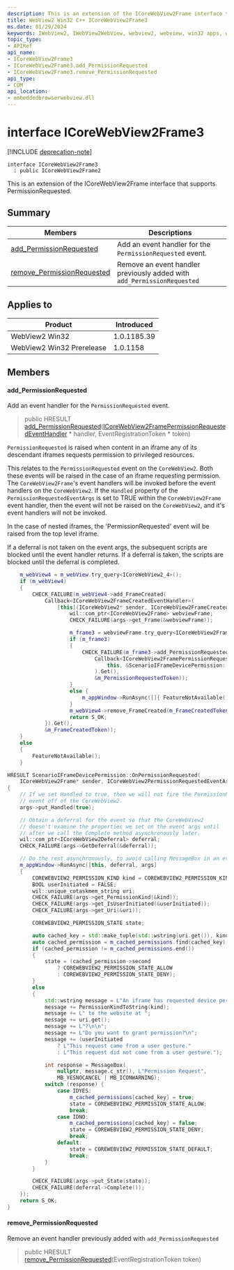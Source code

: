 ```yaml
---
description: This is an extension of the ICoreWebView2Frame interface that supports PermissionRequested.
title: WebView2 Win32 C++ ICoreWebView2Frame3
ms.date: 01/29/2024
keywords: IWebView2, IWebView2WebView, webview2, webview, win32 apps, win32, edge, ICoreWebView2, ICoreWebView2Controller, browser control, edge html, ICoreWebView2Frame3
topic_type: 
- APIRef
api_name:
- ICoreWebView2Frame3
- ICoreWebView2Frame3.add_PermissionRequested
- ICoreWebView2Frame3.remove_PermissionRequested
api_type:
- COM
api_location:
- embeddedbrowserwebview.dll
---
```


# interface ICoreWebView2Frame3

[!INCLUDE [deprecation-note](../includes/deprecation-note.md)]

```
interface ICoreWebView2Frame3
  : public ICoreWebView2Frame2
```

This is an extension of the ICoreWebView2Frame interface that supports PermissionRequested.

## Summary

 Members                        | Descriptions
--------------------------------|---------------------------------------------
[add_PermissionRequested](#add_permissionrequested) | Add an event handler for the `PermissionRequested` event.
[remove_PermissionRequested](#remove_permissionrequested) | Remove an event handler previously added with `add_PermissionRequested`

## Applies to

Product                         | Introduced
--------------------------------|---------------------------------------------
WebView2 Win32            |    1.0.1185.39
WebView2 Win32 Prerelease |    1.0.1158

## Members

#### add_PermissionRequested

Add an event handler for the `PermissionRequested` event.

> public HRESULT [add_PermissionRequested](#add_permissionrequested)([ICoreWebView2FramePermissionRequestedEventHandler](icorewebview2framepermissionrequestedeventhandler.md) * handler, EventRegistrationToken * token)

`PermissionRequested` is raised when content in an iframe any of its descendant iframes requests permission to privileged resources.

This relates to the `PermissionRequested` event on the `CoreWebView2`. Both these events will be raised in the case of an iframe requesting permission. The `CoreWebView2Frame`'s event handlers will be invoked before the event handlers on the `CoreWebView2`. If the `Handled` property of the `PermissionRequestedEventArgs` is set to TRUE within the `CoreWebView2Frame` event handler, then the event will not be raised on the `CoreWebView2`, and it's event handlers will not be invoked.

In the case of nested iframes, the 'PermissionRequested' event will be raised from the top level iframe.

If a deferral is not taken on the event args, the subsequent scripts are blocked until the event handler returns. If a deferral is taken, the scripts are blocked until the deferral is completed.

```cpp
    m_webView4 = m_webView.try_query<ICoreWebView2_4>();
    if (m_webView4)
    {
        CHECK_FAILURE(m_webView4->add_FrameCreated(
            Callback<ICoreWebView2FrameCreatedEventHandler>(
                [this](ICoreWebView2* sender, ICoreWebView2FrameCreatedEventArgs* args) -> HRESULT {
                    wil::com_ptr<ICoreWebView2Frame> webviewFrame;
                    CHECK_FAILURE(args->get_Frame(&webviewFrame));

                    m_frame3 = webviewFrame.try_query<ICoreWebView2Frame3>();
                    if (m_frame3)
                    {
                        CHECK_FAILURE(m_frame3->add_PermissionRequested(
                            Callback<ICoreWebView2FramePermissionRequestedEventHandler>(
                                this, &ScenarioIFrameDevicePermission::OnPermissionRequested
                            ).Get(),
                            &m_PermissionRequestedToken));
                    }
                    else {
                        m_appWindow->RunAsync([]{ FeatureNotAvailable(); });
                    }
                    m_webView4->remove_FrameCreated(m_FrameCreatedToken);
                    return S_OK;
            }).Get(),
            &m_FrameCreatedToken));
    }
    else
    {
        FeatureNotAvailable();
    }
```

```cpp
HRESULT ScenarioIFrameDevicePermission::OnPermissionRequested(
    ICoreWebView2Frame* sender, ICoreWebView2PermissionRequestedEventArgs2* args)
{
    // If we set Handled to true, then we will not fire the PermissionRequested
    // event off of the CoreWebView2.
    args->put_Handled(true);

    // Obtain a deferral for the event so that the CoreWebView2
    // doesn't examine the properties we set on the event args until
    // after we call the Complete method asynchronously later.
    wil::com_ptr<ICoreWebView2Deferral> deferral;
    CHECK_FAILURE(args->GetDeferral(&deferral));

    // Do the rest asynchronously, to avoid calling MessageBox in an event handler.
    m_appWindow->RunAsync([this, deferral, args]
    {
        COREWEBVIEW2_PERMISSION_KIND kind = COREWEBVIEW2_PERMISSION_KIND_UNKNOWN_PERMISSION;
        BOOL userInitiated = FALSE;
        wil::unique_cotaskmem_string uri;
        CHECK_FAILURE(args->get_PermissionKind(&kind));
        CHECK_FAILURE(args->get_IsUserInitiated(&userInitiated));
        CHECK_FAILURE(args->get_Uri(&uri));

        COREWEBVIEW2_PERMISSION_STATE state;

        auto cached_key = std::make_tuple(std::wstring(uri.get()), kind, userInitiated);
        auto cached_permission = m_cached_permissions.find(cached_key);
        if (cached_permission != m_cached_permissions.end())
        {
            state = (cached_permission->second
                ? COREWEBVIEW2_PERMISSION_STATE_ALLOW
                : COREWEBVIEW2_PERMISSION_STATE_DENY);
        }
        else
        {
            std::wstring message = L"An iframe has requested device permission for ";
            message += PermissionKindToString(kind);
            message += L" to the website at ";
            message += uri.get();
            message += L"?\n\n";
            message += L"Do you want to grant permission?\n";
            message += (userInitiated
                ? L"This request came from a user gesture."
                : L"This request did not come from a user gesture.");

            int response = MessageBox(
                nullptr, message.c_str(), L"Permission Request",
                MB_YESNOCANCEL | MB_ICONWARNING);
            switch (response) {
                case IDYES:
                    m_cached_permissions[cached_key] = true;
                    state = COREWEBVIEW2_PERMISSION_STATE_ALLOW;
                    break;
                case IDNO:
                    m_cached_permissions[cached_key] = false;
                    state = COREWEBVIEW2_PERMISSION_STATE_DENY;
                    break;
                default:
                    state = COREWEBVIEW2_PERMISSION_STATE_DEFAULT;
                    break;
            }
        }

        CHECK_FAILURE(args->put_State(state));
        CHECK_FAILURE(deferral->Complete());
    });
    return S_OK;
}
```

#### remove_PermissionRequested

Remove an event handler previously added with `add_PermissionRequested`

> public HRESULT [remove_PermissionRequested](#remove_permissionrequested)(EventRegistrationToken token)

